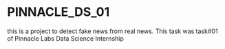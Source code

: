 # PINNACLE_DS_01
this is a project to detect fake news from real news. This task was task#01 of Pinnacle Labs Data Science Internship
